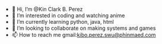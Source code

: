 - 👋 Hi, I’m @Kin Clark B. Perez
- 👀 I’m interested in coding and watching anime
- 🌱 I’m currently learning python, java, html
- 💞️ I’m looking to collaborate on making systems and games
- 📫 How to reach me gmail:kibo.perez.swu@phinmaed.com
